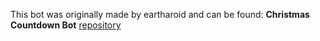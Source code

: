 This bot was originally made by eartharoid and can be found:
**Christmas Countdown Bot** [repository](https://github.com/christmas-countdown/bot.git)